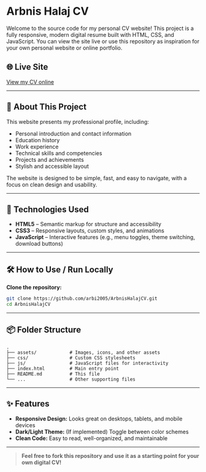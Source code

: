 # Arbnis Halaj CV

Welcome to the source code for my personal CV website! This project is a fully responsive, modern digital resume built with HTML, CSS, and JavaScript. You can view the site live or use this repository as inspiration for your own personal website or online portfolio.

## 🌐 Live Site

[View my CV online](https://arbnishalaj.xyz)  

---

## 📄 About This Project

This website presents my professional profile, including:

- Personal introduction and contact information
- Education history
- Work experience
- Technical skills and competencies
- Projects and achievements
- Stylish and accessible layout

The website is designed to be simple, fast, and easy to navigate, with a focus on clean design and usability.

---

## 🚀 Technologies Used

- **HTML5** – Semantic markup for structure and accessibility
- **CSS3** – Responsive layouts, custom styles, and animations
- **JavaScript** – Interactive features (e.g., menu toggles, theme switching, download buttons)

---

## 🛠️ How to Use / Run Locally
 **Clone the repository:**
   ```bash
   git clone https://github.com/arbi2005/ArbnisHalajCV.git
   cd ArbnisHalajCV
   ```
---

## 📦 Folder Structure

```plaintext
.
├── assets/            # Images, icons, and other assets
├── css/               # Custom CSS stylesheets
├── js/                # JavaScript files for interactivity
├── index.html         # Main entry point
├── README.md          # This file
└── ...                # Other supporting files
```

---

## ✨ Features

- **Responsive Design:** Looks great on desktops, tablets, and mobile devices
- **Dark/Light Theme:** (If implemented) Toggle between color schemes
- **Clean Code:** Easy to read, well-organized, and maintainable

---

> **Feel free to fork this repository and use it as a starting point for your own digital CV!**
